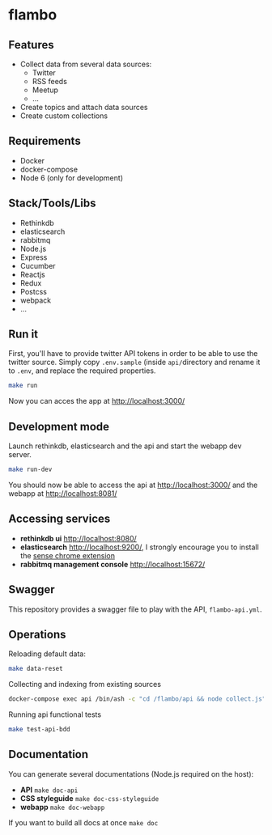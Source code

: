 # flambo

## Features

- Collect data from several data sources:
    - Twitter
    - RSS feeds
    - Meetup
    - …
- Create topics and attach data sources
- Create custom collections

## Requirements

- Docker
- docker-compose
- Node 6 (only for development)

## Stack/Tools/Libs

- Rethinkdb
- elasticsearch
- rabbitmq
- Node.js
- Express
- Cucumber
- Reactjs
- Redux
- Postcss
- webpack
- …

## Run it

First, you'll have to provide twitter API tokens in order to be able to use the twitter source.
Simply copy `.env.sample` (inside `api/`directory and rename it to `.env`, and replace the required properties. 

```sh
make run
```

Now you can acces the app at [http://localhost:3000/](http://localhost:3000/)

## Development mode

Launch rethinkdb, elasticsearch and the api and start the webapp dev server.

```sh
make run-dev
```

You should now be able to access the api at [http://localhost:3000/](http://localhost:3000/) and the webapp at [http://localhost:8081/](http://localhost:8081/)

## Accessing services

- **rethinkdb ui** [http://localhost:8080/](http://localhost:8080/)
- **elasticsearch** [http://localhost:9200/](http://localhost:9200/), I strongly encourage you to install the [sense chrome extension](https://chrome.google.com/webstore/detail/sense-beta/lhjgkmllcaadmopgmanpapmpjgmfcfig)
- **rabbitmq management console** [http://localhost:15672/](http://localhost:15672/) 

## Swagger

This repository provides a swagger file to play with the API, `flambo-api.yml`.


## Operations

Reloading default data:

```sh
make data-reset
```

Collecting and indexing from existing sources

```sh
docker-compose exec api /bin/ash -c "cd /flambo/api && node collect.js"
```

Running api functional tests

```sh
make test-api-bdd
```

## Documentation

You can generate several documentations (Node.js required on the host):

- **API** `make doc-api`
- **CSS styleguide** `make doc-css-styleguide`
- **webapp** `make doc-webapp`

If you want to build all docs at once `make doc`

